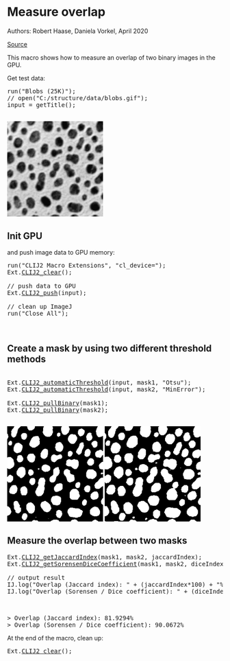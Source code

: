

# Measure overlap
Authors: Robert Haase, Daniela Vorkel, April 2020

[Source](https://github.com/clij/clij2-docs/tree/master/src/main/macro/measure_overlap.ijm)


This macro shows how to measure an overlap 
of two binary images in the GPU.

Get test data:

<pre class="highlight">
run("Blobs (25K)");
// open("C:/structure/data/blobs.gif");
input = getTitle();

</pre>
<a href="image_1588707322243.png"><img src="image_1588707322243.png" width="224" alt="blobs.gif"/></a>

## Init GPU
and push image data to GPU memory:

<pre class="highlight">
run("CLIJ2 Macro Extensions", "cl_device=");
Ext.<a href="https://clij.github.io/clij2-docs/reference_clear">CLIJ2_clear</a>();

// push data to GPU
Ext.<a href="https://clij.github.io/clij2-docs/reference_push">CLIJ2_push</a>(input);

// clean up ImageJ
run("Close All");


</pre>

## Create a mask by using two different threshold methods

<pre class="highlight">

Ext.<a href="https://clij.github.io/clij2-docs/reference_automaticThreshold">CLIJ2_automaticThreshold</a>(input, mask1, "Otsu");
Ext.<a href="https://clij.github.io/clij2-docs/reference_automaticThreshold">CLIJ2_automaticThreshold</a>(input, mask2, "MinError");

Ext.<a href="https://clij.github.io/clij2-docs/reference_pullBinary">CLIJ2_pullBinary</a>(mask1);
Ext.<a href="https://clij.github.io/clij2-docs/reference_pullBinary">CLIJ2_pullBinary</a>(mask2);

</pre>
<a href="image_1588707322448.png"><img src="image_1588707322448.png" width="224" alt="CLIJ2_automaticThreshold_result93"/></a>
<a href="image_1588707322482.png"><img src="image_1588707322482.png" width="224" alt="CLIJ2_automaticThreshold_result94"/></a>

## Measure the overlap between two masks

<pre class="highlight">
Ext.<a href="https://clij.github.io/clij2-docs/reference_getJaccardIndex">CLIJ2_getJaccardIndex</a>(mask1, mask2, jaccardIndex);
Ext.<a href="https://clij.github.io/clij2-docs/reference_getSorensenDiceCoefficient">CLIJ2_getSorensenDiceCoefficient</a>(mask1, mask2, diceIndex);

// output result
IJ.log("Overlap (Jaccard index): " + (jaccardIndex*100) + "%");
IJ.log("Overlap (Sorensen / Dice coefficient): " + (diceIndex*100) + "%");


</pre>
<pre>
> Overlap (Jaccard index): 81.9294%
> Overlap (Sorensen / Dice coefficient): 90.0672%
</pre>

At the end of the macro, clean up:

<pre class="highlight">
Ext.<a href="https://clij.github.io/clij2-docs/reference_clear">CLIJ2_clear</a>();
</pre>




